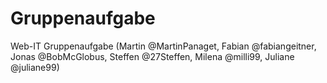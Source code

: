 # Gruppenaufgabe
Web-IT Gruppenaufgabe (Martin @MartinPanaget, Fabian @fabiangeitner, Jonas @BobMcGlobus, Steffen @27Steffen, Milena @milli99, Juliane @juliane99)
